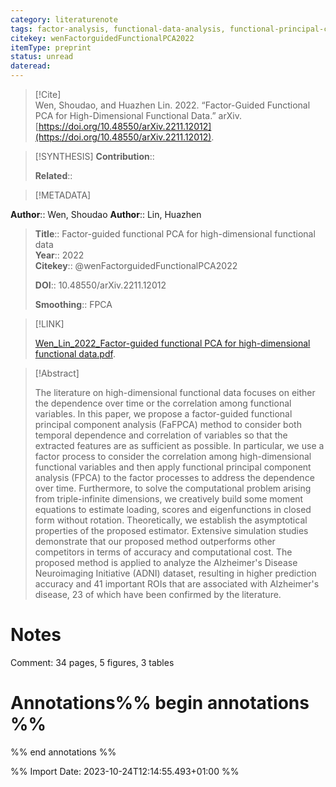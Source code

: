 ```yaml
---
category: literaturenote
tags: factor-analysis, functional-data-analysis, functional-principal-components, smoothing-splines
citekey: wenFactorguidedFunctionalPCA2022
itemType: preprint
status: unread  
dateread:  
---
```


> [!Cite]  
> Wen, Shoudao, and Huazhen Lin. 2022. “Factor-Guided Functional PCA for High-Dimensional Functional Data.” arXiv. [https://doi.org/10.48550/arXiv.2211.12012](https://doi.org/10.48550/arXiv.2211.12012).

> [!SYNTHESIS] 
>**Contribution**::
>
>**Related**:: 
>

> [!METADATA]  
>
**Author**:: Wen, Shoudao
**Author**:: Lin, Huazhen<br>
> **Title**:: Factor-guided functional PCA for high-dimensional functional data    
> **Year**:: 2022     
> **Citekey**:: @wenFactorguidedFunctionalPCA2022    
>    
>    
>     
>    
>    
>     
>    
>**DOI**:: 10.48550/arXiv.2211.12012    
>
>**Smoothing**:: FPCA

> [!LINK] 
>
> [Wen_Lin_2022_Factor-guided functional PCA for high-dimensional functional data.pdf](file:///Users/steven/Library/CloudStorage/GoogleDrive-steven.golovkine@ul.ie/My%20Drive/bibliography/arXiv/2022/Wen_Lin_2022_Factor-guided%20functional%20PCA%20for%20high-dimensional%20functional%20data.pdf).

>[!Abstract]
>
>The literature on high-dimensional functional data focuses on either the dependence over time or the correlation among functional variables. In this paper, we propose a factor-guided functional principal component analysis (FaFPCA) method to consider both temporal dependence and correlation of variables so that the extracted features are as sufficient as possible. In particular, we use a factor process to consider the correlation among high-dimensional functional variables and then apply functional principal component analysis (FPCA) to the factor processes to address the dependence over time. Furthermore, to solve the computational problem arising from triple-infinite dimensions, we creatively build some moment equations to estimate loading, scores and eigenfunctions in closed form without rotation. Theoretically, we establish the asymptotical properties of the proposed estimator. Extensive simulation studies demonstrate that our proposed method outperforms other competitors in terms of accuracy and computational cost. The proposed method is applied to analyze the Alzheimer's Disease Neuroimaging Initiative (ADNI) dataset, resulting in higher prediction accuracy and 41 important ROIs that are associated with Alzheimer's disease, 23 of which have been confirmed by the literature.
>>


# Notes
Comment: 34 pages, 5 figures, 3 tables<br>
# Annotations%% begin annotations %%  
 
  
%% end annotations %%

%% Import Date: 2023-10-24T12:14:55.493+01:00 %%
